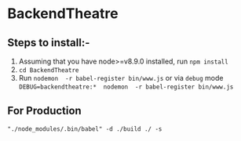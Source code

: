 # BackendTheatre

## Steps to install:-
1. Assuming that you have node>=v8.9.0 installed, run ``npm install``
2. ``cd BackendTheatre``
3. Run `nodemon  -r babel-register bin/www.js` or via `debug` mode
 ``DEBUG=backendtheatre:*  nodemon  -r babel-register bin/www.js``



## For Production 
``"./node_modules/.bin/babel" -d ./build ./ -s ``
